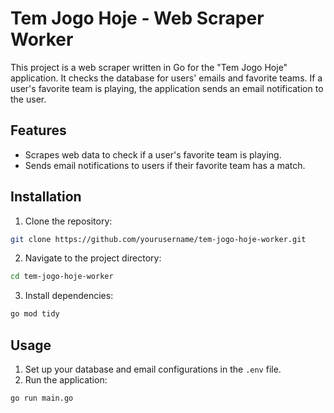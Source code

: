 # Tem Jogo Hoje - Web Scraper Worker

This project is a web scraper written in Go for the "Tem Jogo Hoje" application. It checks the database for users' emails and favorite teams. If a user's favorite team is playing, the application sends an email notification to the user.

## Features

- Scrapes web data to check if a user's favorite team is playing.
- Sends email notifications to users if their favorite team has a match.

## Installation

1. Clone the repository:
  ```sh
  git clone https://github.com/yourusername/tem-jogo-hoje-worker.git
  ```
2. Navigate to the project directory:
  ```sh
  cd tem-jogo-hoje-worker
  ```
3. Install dependencies:
  ```sh
  go mod tidy
  ```

## Usage

1. Set up your database and email configurations in the `.env` file.
2. Run the application:
  ```sh
  go run main.go
  ```

